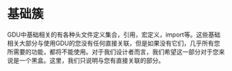 # 基础簇

GDU中基础相关的有各种头文件定义集合，引用，宏定义，import等。这些基础相关大部分与使用GDU的您没有任何直接关联，但是如果没有它们，几乎所有您所需要的功能，都将不能使用。对于我们设计者而言，我们希望这一部分对于您来说是一个黑盒。这里，我们只说明与您有直接关联的部分。
